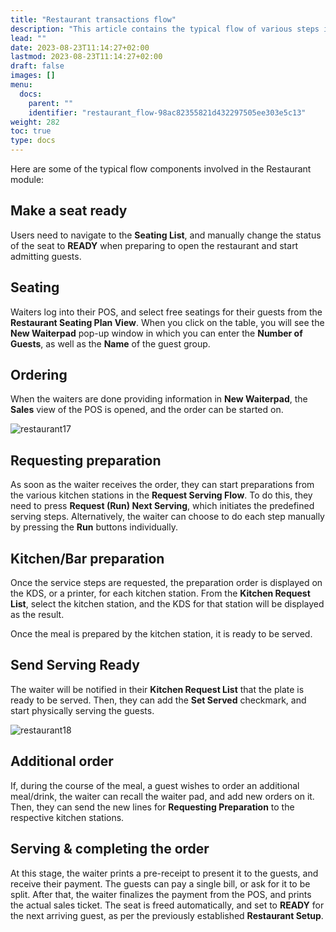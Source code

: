 ```yaml
---
title: "Restaurant transactions flow"
description: "This article contains the typical flow of various steps involved in the Restaurant module."
lead: ""
date: 2023-08-23T11:14:27+02:00
lastmod: 2023-08-23T11:14:27+02:00
draft: false
images: []
menu:
  docs:
    parent: ""
    identifier: "restaurant_flow-98ac82355821d432297505ee303e5c13"
weight: 282
toc: true
type: docs
---
```


Here are some of the typical flow components involved in the Restaurant module:

## Make a seat ready

Users need to navigate to the **Seating List**, and manually change the status of the seat to **READY** when preparing to open the restaurant and start admitting guests. 

## Seating

Waiters log into their POS, and select free seatings for their guests from the **Restaurant Seating Plan View**. When you click on the table, you will see the **New Waiterpad** pop-up window in which you can enter the **Number of Guests**, as well as the **Name** of the guest group.

## Ordering

When the waiters are done providing information in **New Waiterpad**, the **Sales** view of the POS is opened, and the order can be started on. 

![restaurant17](restaurant17.PNG)

## Requesting preparation

As soon as the waiter receives the order, they can start preparations from the various kitchen stations in the **Request Serving Flow**. To do this, they need to press **Request (Run) Next Serving**, which initiates the predefined serving steps. Alternatively, the waiter can choose to do each step manually by pressing the **Run** buttons individually. 

## Kitchen/Bar preparation

Once the service steps are requested, the preparation order is displayed on the KDS, or a printer, for each kitchen station. From the **Kitchen Request List**, select the kitchen station, and the KDS for that station will be displayed as the result.

Once the meal is prepared by the kitchen station, it is ready to be served. 

## Send Serving Ready

The waiter will be notified in their **Kitchen Request List** that the plate is ready to be served. Then, they can add the **Set Served** checkmark, and start physically serving the guests. 

![restaurant18](restaurant18.PNG)

## Additional order

If, during the course of the meal, a guest wishes to order an additional meal/drink, the waiter can recall the waiter pad, and add new orders on it. Then, they can send the new lines for **Requesting Preparation** to the respective kitchen stations.

## Serving & completing the order

At this stage, the waiter prints a pre-receipt to present it to the guests, and receive their payment. The guests can pay a single bill, or ask for it to be split. After that, the waiter finalizes the payment from the POS, and prints the actual sales ticket. The seat is freed automatically, and set to **READY** for the next arriving guest, as per the previously established **Restaurant Setup**.